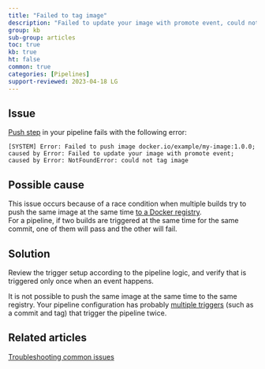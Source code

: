```yaml
---
title: "Failed to tag image"
description: "Failed to update your image with promote event, could not tag image"
group: kb
sub-group: articles
toc: true
kb: true
ht: false
common: true
categories: [Pipelines]
support-reviewed: 2023-04-18 LG
---
```


## Issue

[Push step]({{site.baseurl}}/docs/pipelines/steps/push/) in your pipeline fails with the following error:

```shell
[SYSTEM] Error: Failed to push image docker.io/example/my-image:1.0.0; caused by Error: Failed to update your image with promote event; caused by Error: NotFoundError: could not tag image 
```

## Possible cause

This issue occurs because of a race condition when multiple builds try to push the same image at the same time [to a Docker registry]({{site.baseurl}}/docs/example-catalog/ci-examples/build-and-push-an-image/).  
For a pipeline, if two builds are triggered at the same time for the same commit, one of them will pass and the other will fail.

## Solution

Review the trigger setup according to the pipeline logic, and verify that is triggered only once when an event happens.  

It is not possible to push the same image at the same time to the same registry. Your pipeline configuration has probably [multiple triggers]({{site.baseurl}}/docs/pipelines/triggers/git-triggers/) (such as a commit and tag) that trigger the pipeline twice.

## Related articles

[Troubleshooting common issues]({{site.baseurl}}/docs/kb/common-issues/)

